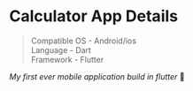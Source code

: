 # Calculator App Details

 > Compatible OS - Android/ios </br>
 > Language - Dart </br>
 > Framework - Flutter

_My first ever mobile application build in flutter_ 👾
